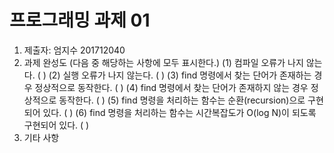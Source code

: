 # 프로그래밍 과제 01

1. 제출자: 엄지수 201712040
2. 과제 완성도 (다음 중 해당하는 사항에 모두 표시한다.)
	(1) 컴파일 오류가 나지 않는다. (    )
	(2) 실행 오류가 나지 않는다. (    )
	(3) find 명령에서 찾는 단어가 존재하는 경우 정상적으로 동작한다. (     )
	(4) find 명령에서 찾는 단어가 존재하지 않는 경우 정상적으로 동작한다. (    )
	(5) find 명령을 처리하는 함수는 순환(recursion)으로 구현되어 있다. (     )
	(6) find 명령을 처리하는 함수는 시간복잡도가 O(log N)이 되도록 구현되어 있다.  (     )
3. 기타 사항 


